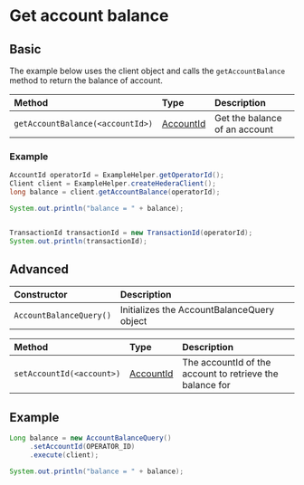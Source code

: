 # Get account balance

## Basic

The example below uses the client object and calls the `getAccountBalance` method to return the balance of account.

| Method | Type | Description |
| :--- | :--- | :--- |
| `getAccountBalance(<accountId>)` | [AccountId](../../user-defined-data-types.md#accountid) | Get the balance of an account |

### Example

```java
AccountId operatorId = ExampleHelper.getOperatorId();
Client client = ExampleHelper.createHederaClient();
long balance = client.getAccountBalance(operatorId);

System.out.println("balance = " + balance);


TransactionId transactionId = new TransactionId(operatorId);
System.out.println(transactionId);
```

## Advanced 

| Constructor | Description |
| :--- | :--- |
| `AccountBalanceQuery()` | Initializes the AccountBalanceQuery object |

| Method | Type | Description |
| :--- | :--- | :--- |
| `setAccountId(<account>)` | [AccountId](../../user-defined-data-types.md#accountid) | The accountId of the account to retrieve the balance for |

## Example

```java
Long balance = new AccountBalanceQuery()
     .setAccountId(OPERATOR_ID)
     .execute(client);

System.out.println("balance = " + balance);
```

